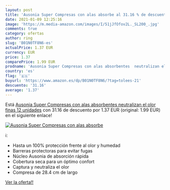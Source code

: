 ```yaml
---
layout: post
title: 'Ausonia Super Compresas con alas absorbe al 31.16 % de descuento'
date: 2021-01-09 12:25:16
image: 'https://m.media-amazon.com/images/I/51jJfOfov2L._SL200_.jpg'
comments: true
category: ofertas
author: ring
slug: 'B01N0TF8N6-es'
actualPrice: 1.37 EUR
currency: EUR
price: 1.37
comparePrice: 1.99 EUR
prodname: 'Ausonia Super Compresas con alas absorbentes  neutralizan el olor  finas  12 unidades'
country: 'es'
flag: '🇪🇸'
buyurl: 'https://www.amazon.es/dp/B01N0TF8N6/?tag=tolees-21'
descuento: '31.16'
average: '1.37'
---
```


Está [Ausonia Super Compresas con alas absorbentes  neutralizan el olor  finas  12 unidades](https://www.amazon.es/dp/B01N0TF8N6/?tag=tolees-21) con 31.16 de descuento por 1.37 EUR (original: 1.99 EUR) en el siguiente enlace!

[![Ausonia Super Compresas con alas absorbe](https://m.media-amazon.com/images/I/51jJfOfov2L._SL200_.jpg)](https://www.amazon.es/dp/B01N0TF8N6/?tag=tolees-21)

ℹ️:

- Hasta un 100% protección frente al olor y humedad
- Barreras protectoras para evitar fugas
- Núcleo Ausonia de absorción rápida
- Cobertura seca para un óptimo confort
- Captura y neutraliza el olor
- Compresa de 28.4 cm de largo

[Ver la oferta!!](https://www.amazon.es/dp/B01N0TF8N6/?tag=tolees-21)
